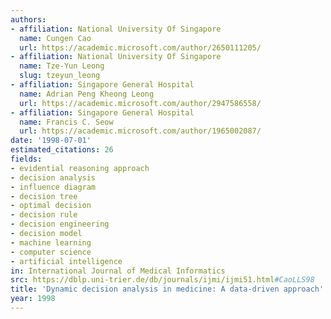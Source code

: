 ```yaml
---
authors:
- affiliation: National University Of Singapore
  name: Cungen Cao
  url: https://academic.microsoft.com/author/2650111205/
- affiliation: National University Of Singapore
  name: Tze-Yun Leong
  slug: tzeyun_leong
- affiliation: Singapore General Hospital
  name: Adrian Peng Kheong Leong
  url: https://academic.microsoft.com/author/2947586558/
- affiliation: Singapore General Hospital
  name: Francis C. Seow
  url: https://academic.microsoft.com/author/1965002087/
date: '1998-07-01'
estimated_citations: 26
fields:
- evidential reasoning approach
- decision analysis
- influence diagram
- decision tree
- optimal decision
- decision rule
- decision engineering
- decision model
- machine learning
- computer science
- artificial intelligence
in: International Journal of Medical Informatics
src: https://dblp.uni-trier.de/db/journals/ijmi/ijmi51.html#CaoLLS98
title: 'Dynamic decision analysis in medicine: A data-driven approach'
year: 1998
---
```

